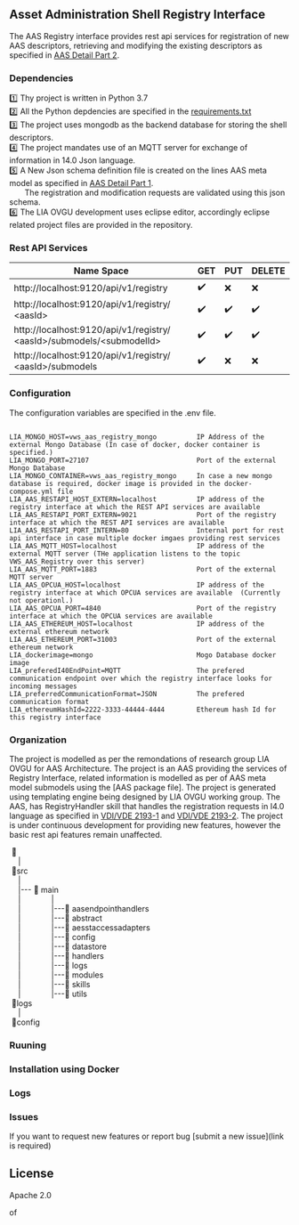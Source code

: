 
## Asset Administration Shell Registry Interface 

The AAS Registry interface provides rest api services for registration of new AAS descriptors, retrieving and modifying the existing descriptors as specified in [AAS Detail Part 2](https://www.plattform-i40.de/PI40/Redaktion/DE/Downloads/Publikation/Details_of_the_Asset_Administration_Shell_Part_2_V1.html). 

### Dependencies

:one: Thy project is written in Python 3.7 <br />
:two: All the Python depdencies are specified in the [requirements.txt]() <br />
:three: The project uses mongodb as the backend database for storing the shell descriptors. <br />
:four: The project mandates use of an MQTT server for exchange of information in 14.0 Json language. <br />
:five: A New Json schema definition file is created on the lines AAS meta model as specified in [AAS Detail Part 1](https://www.plattform-i40.de/PI40/Redaktion/DE/Downloads/Publikation/Details_of_the_Asset_Administration_Shell_Part1_V3.html). <br />
&nbsp; &nbsp; &nbsp; &nbsp;The registration and modification requests are validated using this json schema.<br />
:six: The LIA OVGU development uses eclipse editor, accordingly eclipse related project files are provided in the repository.


### Rest API Services

|                         Name Space                                                  |        GET         |        PUT         |       DELETE       |
|------------------------------------------------------------------------------------ | ------------------ | ------------------ | ------------------ |
|http://localhost:9120/api/v1/registry                                                | :heavy_check_mark: |       :x:          |      :x:           |  
|http://localhost:9120/api/v1/registry/ &lt;aasId&gt;                                 | :heavy_check_mark: | :heavy_check_mark: | :heavy_check_mark: |              
|http://localhost:9120/api/v1/registry/ &lt;aasId&gt;/submodels/&lt;submodelId&gt;    | :heavy_check_mark: | :heavy_check_mark: | :heavy_check_mark: |              
|http://localhost:9120/api/v1/registry/ &lt;aasId&gt;/submodels                       | :heavy_check_mark: |       :x:          |      :x:           |                



### Configuration
The configuration variables are specified in the .env file. 
<pre><code>
LIA_MONGO_HOST=vws_aas_registry_mongo          IP Address of the external Mongo Database (In case of docker, docker container is specified.)
LIA_MONGO_PORT=27107                           Port of the external Mongo Database
LIA_MONGO_CONTAINER=vws_aas_registry_mongo     In case a new mongo database is required, docker image is provided in the docker-compose.yml file
LIA_AAS_RESTAPI_HOST_EXTERN=localhost          IP address of the registry interface at which the REST API services are available
LIA_AAS_RESTAPI_PORT_EXTERN=9021               Port of the registry interface at which the REST API services are available  
LIA_AAS_RESTAPI_PORT_INTERN=80                 Internal port for rest api interface in case multiple docker imgaes providing rest services
LIA_AAS_MQTT_HOST=localhost                    IP address of the external MQTT server (THe application listens to the topic VWS_AAS_Registry over this server) 
LIA_AAS_MQTT_PORT=1883                         Port of the external MQTT server 
LIA_AAS_OPCUA_HOST=localhost                   IP address of the registry interface at which OPCUA services are available  (Currently not operationl.)
LIA_AAS_OPCUA_PORT=4840                        Port of the registry interface at which the OPCUA services are available 
LIA_AAS_ETHEREUM_HOST=localhost                IP address of the external ethereum network  
LIA_AAS_ETHEREUM_PORT=31003                    Port of the external ethereum network 
LIA_dockerimage=mongo                          Mogo Database docker image
LIA_preferedI40EndPoint=MQTT                   The prefered communication endpoint over which the registry interface looks for incoming messages
LIA_preferredCommunicationFormat=JSON          The prefered communication format 
LIA_ethereumHashId=2222-3333-44444-4444        Ethereum hash Id for this registry interface 
</code></pre>

### Organization 
The project is modelled as per the remondations of research group LIA OVGU for AAS Architecture. The project is an AAS providing the services of
Registry Interface, related information is modelled as per of AAS meta model submodels using the [AAS package file]. The project is generated
using templating engine being designed by LIA OVGU working group. The AAS, has RegistryHandler skill that handles the registration requests
in I4.0 language as specified in [VDI/VDE 2193-1](https://www.vdi.de/richtlinien/details/vdivde-2193-blatt-1-sprache-fuer-i40-komponenten-struktur-von-nachrichten) and [VDI/VDE 2193-2](https://www.vdi.de/richtlinien/details/vdivde-2193-blatt-2-sprache-fuer-i40-komponenten-interaktionsprotokoll-fuer-ausschreibungsverfahren). 
The project is under continuous development for providing new features, however the basic rest api features remain unaffected.

&nbsp;:file_folder:<br />
&nbsp; &nbsp; |<br />
&nbsp;:file_folder:src<br />
&nbsp; &nbsp; |<br />
&nbsp; &nbsp; |--- :file_folder: main<br />
&nbsp; &nbsp; | &nbsp; &nbsp; &nbsp; &nbsp;&nbsp;&nbsp;&nbsp;&nbsp;&nbsp;&nbsp;|<br />
&nbsp; &nbsp; | &nbsp; &nbsp; &nbsp; &nbsp;&nbsp;&nbsp;&nbsp;&nbsp;&nbsp;&nbsp;|---:file_folder: aasendpointhandlers<br />
&nbsp; &nbsp; | &nbsp; &nbsp; &nbsp; &nbsp;&nbsp;&nbsp;&nbsp;&nbsp;&nbsp;&nbsp;|---:file_folder: abstract<br />
&nbsp; &nbsp; | &nbsp; &nbsp; &nbsp; &nbsp;&nbsp;&nbsp;&nbsp;&nbsp;&nbsp;&nbsp;|---:file_folder: aesstaccessadapters<br />
&nbsp; &nbsp; | &nbsp; &nbsp; &nbsp; &nbsp;&nbsp;&nbsp;&nbsp;&nbsp;&nbsp;&nbsp;|---:file_folder: config<br />
&nbsp; &nbsp; | &nbsp; &nbsp; &nbsp; &nbsp;&nbsp;&nbsp;&nbsp;&nbsp;&nbsp;&nbsp;|---:file_folder: datastore<br />
&nbsp; &nbsp; | &nbsp; &nbsp; &nbsp; &nbsp;&nbsp;&nbsp;&nbsp;&nbsp;&nbsp;&nbsp;|---:file_folder: handlers<br />
&nbsp; &nbsp; | &nbsp; &nbsp; &nbsp; &nbsp;&nbsp;&nbsp;&nbsp;&nbsp;&nbsp;&nbsp;|---:file_folder: logs<br />
&nbsp; &nbsp; | &nbsp; &nbsp; &nbsp; &nbsp;&nbsp;&nbsp;&nbsp;&nbsp;&nbsp;&nbsp;|---:file_folder: modules<br />
&nbsp; &nbsp; | &nbsp; &nbsp; &nbsp; &nbsp;&nbsp;&nbsp;&nbsp;&nbsp;&nbsp;&nbsp;|---:file_folder: skills<br />
&nbsp; &nbsp; | &nbsp; &nbsp; &nbsp; &nbsp;&nbsp;&nbsp;&nbsp;&nbsp;&nbsp;&nbsp;|---:file_folder: utils<br />
&nbsp;:file_folder:logs<br />
&nbsp; &nbsp; |<br />
&nbsp;:file_folder:config<br />



### Ruuning 

### Installation using Docker 



### Logs

### Issues
If you want to request new features or report bug [submit a new issue](link is required)

## License

Apache 2.0


of 
